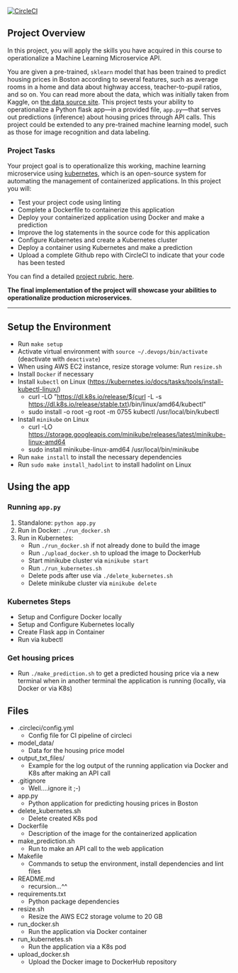 [![CircleCI](https://circleci.com/gh/der-jd/udacity-cloud-devops-engineer-microservices-project/tree/main.svg?style=shield)](https://circleci.com/gh/der-jd/udacity-cloud-devops-engineer-microservices-project/tree/main)

## Project Overview

In this project, you will apply the skills you have acquired in this course to operationalize a Machine Learning Microservice API. 

You are given a pre-trained, `sklearn` model that has been trained to predict housing prices in Boston according to several features, such as average rooms in a home and data about highway access, teacher-to-pupil ratios, and so on. You can read more about the data, which was initially taken from Kaggle, on [the data source site](https://www.kaggle.com/c/boston-housing). This project tests your ability to operationalize a Python flask app—in a provided file, `app.py`—that serves out predictions (inference) about housing prices through API calls. This project could be extended to any pre-trained machine learning model, such as those for image recognition and data labeling.

### Project Tasks

Your project goal is to operationalize this working, machine learning microservice using [kubernetes](https://kubernetes.io/), which is an open-source system for automating the management of containerized applications. In this project you will:
* Test your project code using linting
* Complete a Dockerfile to containerize this application
* Deploy your containerized application using Docker and make a prediction
* Improve the log statements in the source code for this application
* Configure Kubernetes and create a Kubernetes cluster
* Deploy a container using Kubernetes and make a prediction
* Upload a complete Github repo with CircleCI to indicate that your code has been tested

You can find a detailed [project rubric, here](https://review.udacity.com/#!/rubrics/2576/view).

**The final implementation of the project will showcase your abilities to operationalize production microservices.**

---

## Setup the Environment

* Run `make setup`
* Activate virtual environment with `source ~/.devops/bin/activate` (deactivate with `deactivate`)
* When using AWS EC2 instance, resize storage volume: Run `resize.sh`
* Install `Docker` if necessary
* Install `kubectl` on Linux (https://kubernetes.io/docs/tasks/tools/install-kubectl-linux/)
    * curl -LO "https://dl.k8s.io/release/$(curl -L -s https://dl.k8s.io/release/stable.txt)/bin/linux/amd64/kubectl"
    * sudo install -o root -g root -m 0755 kubectl /usr/local/bin/kubectl
* Install `minikube` on Linux
    * curl -LO https://storage.googleapis.com/minikube/releases/latest/minikube-linux-amd64
    * sudo install minikube-linux-amd64 /usr/local/bin/minikube
* Run `make install` to install the necessary dependencies
* Run `sudo make install_hadolint` to install hadolint on Linux

## Using the app

### Running `app.py`

1. Standalone:  `python app.py`
2. Run in Docker:  `./run_docker.sh`
3. Run in Kubernetes:
    * Run `./run_docker.sh` if not already done to build the image
    * Run `./upload_docker.sh` to upload the image to DockerHub
    * Start minikube cluster via `minikube start`
    * Run `./run_kubernetes.sh`
    * Delete pods after use via `./delete_kubernetes.sh`
    * Delete minikube cluster via `minikube delete`

### Kubernetes Steps

* Setup and Configure Docker locally
* Setup and Configure Kubernetes locally
* Create Flask app in Container
* Run via kubectl

### Get housing prices

* Run `./make_prediction.sh` to get a predicted housing price via a new terminal when in another terminal the application is running (locally, via Docker or via K8s)

## Files

* .circleci/config.yml
    * Config file for CI pipeline of circleci
* model_data/
    * Data for the housing price model
* output_txt_files/
    * Example for the log output of the running application via Docker and K8s after making an API call
* .gitignore
    * Well....ignore it ;-)
* app.py
    *  Python application for predicting housing prices in Boston
* delete_kubernetes.sh
    *  Delete created K8s pod
* Dockerfile
    *  Description of the image for the containerized application
* make_prediction.sh
    * Run to make an API call to the web application
* Makefile
    * Commands to setup the environment, install dependencies and lint files
* README.md
    * recursion...^^
* requirements.txt
    * Python package dependencies
* resize.sh
    * Resize the AWS EC2 storage volume to 20 GB
* run_docker.sh
    * Run the application via Docker container
* run_kubernetes.sh
    * Run the application via a K8s pod
* upload_docker.sh
    * Upload the Docker image to DockerHub repository
